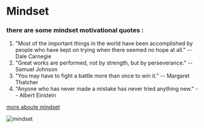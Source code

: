 # Mindset
### there are some mindset motivational quotes :
1. "Most of the important things in the world have been accomplished by people who have kept on trying when there seemed no hope at all." -- Dale Carnegie
2. "Great works are performed, not by strength, but by perseverance." -- Samuel Johnson
3. "You may have to fight a battle more than once to win it." -- Margaret Thatcher
4. "Anyone who has never made a mistake has never tried anything new." -- Albert Einstein

[more aboute mindset](https://www.atlassian.com/blog/inside-atlassian/growth-mindset)




![mindset](https://i.ytimg.com/vi/OwbVC1_tO_I/maxresdefault.jpg)
